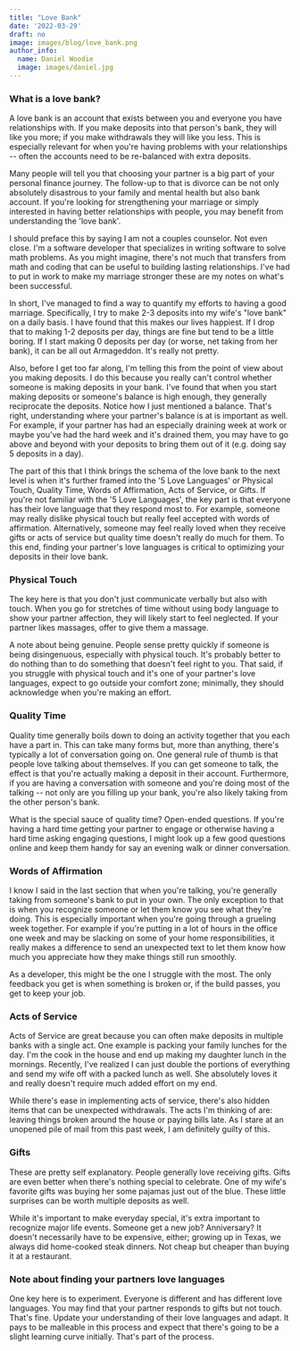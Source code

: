 ```yaml
---
title: "Love Bank"
date: '2022-03-29'
draft: no
image: images/blog/love_bank.png
author_info:
  name: Daniel Woodie
  image: images/daniel.jpg
---
```


<!-- Bring in any external libraries -->
<script src="https://unpkg.com/intersection-observer"></script>
<script src="https://unpkg.com/scrollama"></script>
<script src="https://d3js.org/d3.v6.js"></script>
<script src=//cdnjs.cloudflare.com/ajax/libs/seedrandom/2.3.10/seedrandom.min.js></script>


<!-- Ezoic - under_page_title - under_page_title -->
<div id="ezoic-pub-ad-placeholder-105"> </div>
<!-- End Ezoic - under_page_title - under_page_title -->

  
### What is a love bank?

A love bank is an account that exists between you and everyone you have relationships with. If you make deposits into that person's bank, they will like you more; if you make withdrawals they will like you less. This is especially relevant for when you're having problems with your relationships -- often the accounts need to be re-balanced with extra deposits.

Many people will tell you that choosing your partner is a big part of your personal finance journey. The follow-up to that is divorce can be not only absolutely disastrous to your family and mental health but also bank account. If you're looking for strengthening your marriage or simply interested in having better relationships with people, you may benefit from understanding the 'love bank'.

<!-- Ezoic - in_content1 - mid_content -->
<div id="ezoic-pub-ad-placeholder-113"> </div>
<!-- End Ezoic - in_content1 - mid_content -->

I should preface this by saying I am not a couples counselor. Not even close. I'm a software developer that specializes in writing software to solve math problems. As you might imagine, there's not much that transfers from math and coding that can be useful to building lasting relationships. I've had to put in work to make my marriage stronger these are my  notes on what's been successful.

In short, I've managed to find a way to quantify my efforts to having a good marriage. Specifically, I try to make 2-3 deposits into my wife's "love bank" on a daily basis. I have found that this makes our lives happiest. If I drop that to making 1-2 deposits per day, things are fine but tend to be a little boring. If I start making 0 deposits per day (or worse, net taking from her bank), it can be all out Armageddon. It's really not pretty.

Also, before I get too far along, I'm telling this from the point of view about you making deposits. I do this because you really can't control whether someone is making deposits in your bank. I've found that when you start making deposits or someone's balance is high enough, they generally reciprocate the deposits. Notice how I just mentioned a balance. That's right, understanding where your partner's balance is at is important as well. For example, if your partner has had an especially draining week at work or maybe you've had the hard week and it's drained them, you may have to go above and beyond with your deposits to bring them out of it (e.g. doing say 5 deposits in a day). 

The part of this that I think brings the schema of the love bank to the next level is when it's further framed into the '5 Love Languages' or Physical Touch, Quality Time, Words of Affirmation, Acts of Service, or Gifts. If you're not familiar with the '5 Love Languages', the key part is that everyone has their love language that they respond most to. For example, someone may really dislike physical touch but really feel accepted with words of affirmation. Alternatively, someone may feel really loved when they receive gifts or acts of service but quality time doesn't really do much for them. To this end, finding your partner's love languages is critical to optimizing your deposits in their love bank.

<!-- Ezoic - in_content2 - long_content -->
<div id="ezoic-pub-ad-placeholder-114"> </div>
<!-- End Ezoic - in_content2 - long_content -->


### Physical Touch

The key here is that you don't just communicate verbally but also with touch. When you go for stretches of time without using body language to show your partner affection, they will likely start to feel neglected. If your partner likes massages, offer to give them a massage. 

A note about being genuine. People sense pretty quickly if someone is being disingenuous, especially with physical touch. It's probably better to do nothing than to do something that doesn't feel right to you. That said, if you struggle with physical touch and it's one of your partner's love languages, expect to go outside your comfort zone; minimally, they should acknowledge when you're making an effort.

### Quality Time

Quality time generally boils down to doing an activity together that you each have a part in. This can take many forms but, more than anything, there's typically a lot of conversation going on. One general rule of thumb is that people love talking about themselves. If you can get someone to talk, the effect is that you're actually making a deposit in their account. Furthermore, if you are having a conversation with someone and you're doing most of the talking -- not only are you filling up your bank, you're also likely taking from the other person's bank.

What is the special sauce of quality time? Open-ended questions. If you're having a hard time getting your partner to engage or otherwise having a hard time asking engaging questions, I might look up a few good questions online and keep them handy for say an evening walk or dinner conversation.

<!-- Ezoic - in_content3 - longer_content -->
<div id="ezoic-pub-ad-placeholder-115"> </div>
<!-- End Ezoic - in_content3 - longer_content -->

### Words of Affirmation

I know I said in the last section that when you're talking, you're generally taking from someone's bank to put in your own. The only exception to that is when you recognize someone or let them know you see what they're doing. This is especially important when you're going through a grueling week together. For example if you're putting in a lot of hours in the office one week and may be slacking on some of your home responsibilities, it really makes a difference to send an unexpected text to let them know how much you appreciate how they make things still run smoothly.

As a developer, this might be the one I struggle with the most. The only feedback you get is when something is broken or, if the build passes, you get to keep your job.

### Acts of Service

Acts of Service are great because you can often make deposits in multiple banks with a single act. One example is packing your family lunches for the day. I'm the cook in the house and end up making my daughter lunch in the mornings. Recently, I've realized I can just double the portions of everything and send my wife off with a packed lunch as well. She absolutely loves it and really doesn't require much added effort on my end.

While there's ease in implementing acts of service, there's also hidden items that can be unexpected withdrawals. The acts I'm thinking of are: leaving things broken around the house or paying bills late. As I stare at an unopened pile of mail from this past week, I am definitely guilty of this.

<!-- Ezoic - in_content4 - longest_content -->
<div id="ezoic-pub-ad-placeholder-116"> </div>
<!-- End Ezoic - in_content4 - longest_content -->

### Gifts

These are pretty self explanatory. People generally love receiving gifts. Gifts are even better when there's nothing special to celebrate. One of my wife's favorite gifts was buying her some pajamas just out of the blue. These little surprises can be worth multiple deposits as well.

While it's important to make everyday special, it's extra important to recognize major life events. Someone get a new job? Anniversary? It doesn't necessarily have to be expensive, either; growing up in Texas, we always did home-cooked steak dinners. Not cheap but cheaper than buying it at a restaurant. 

### Note about finding your partners love languages

One key here is to experiment. Everyone is different and has different love languages. You may find that your partner responds to gifts but not touch. That's fine. Update your understanding of their love languages and adapt. It pays to be malleable in this process and expect that there's going to be a slight learning curve initially. That's part of the process.

<!-- Ezoic - bottom_of_page - bottom_of_page -->
<div id="ezoic-pub-ad-placeholder-101"> </div>
<!-- End Ezoic - bottom_of_page - bottom_of_page -->
